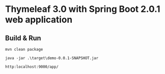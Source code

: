 # Thymeleaf 3.0 with Spring Boot 2.0.1 web application

## Build & Run

```text
mvn clean package
```

```text
java -jar .\target\demo-0.0.1-SNAPSHOT.jar
```

```text
http:localhost:9000/app/
```
